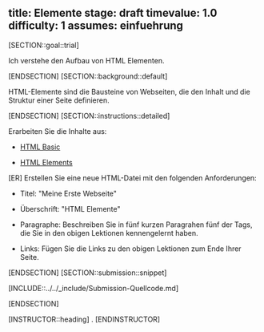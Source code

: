 title: Elemente
stage: draft
timevalue: 1.0
difficulty: 1
assumes: einfuehrung
---
[SECTION::goal::trial]

Ich verstehe den Aufbau von HTML Elementen.

[ENDSECTION]
[SECTION::background::default]

HTML-Elemente sind die Bausteine von Webseiten, die den Inhalt und die Struktur einer Seite definieren.

[ENDSECTION]
[SECTION::instructions::detailed]

Erarbeiten Sie die Inhalte aus:

* [HTML Basic](https://www.w3schools.com/html/html_basic.asp)

* [HTML Elements](https://www.w3schools.com/html/html_elements.asp)

[ER] Erstellen Sie eine neue HTML-Datei mit den folgenden Anforderungen:

* Titel: "Meine Erste Webseite"

* Überschrift: "HTML Elemente"

* Paragraphe: Beschreiben Sie in fünf kurzen Paragrahen fünf der Tags, die Sie in den obigen Lektionen kennengelernt haben.

* Links: Fügen Sie die Links zu den obigen Lektionen zum Ende Ihrer Seite.

[ENDSECTION]
[SECTION::submission::snippet]

[INCLUDE::../../_include/Submission-Quellcode.md]

[ENDSECTION]

[INSTRUCTOR::heading]
.
[ENDINSTRUCTOR]
